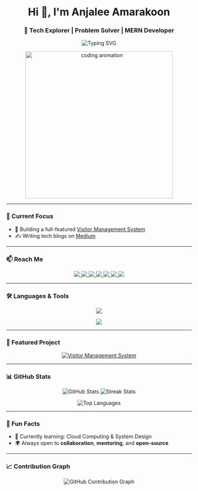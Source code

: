 <h1 align="center">Hi 👋, I'm Anjalee Amarakoon</h1>
<h3 align="center">🚀 Tech Explorer | Problem Solver | MERN Developer</h3>

<p align="center">
  <img src="https://readme-typing-svg.demolab.com?font=Fira+Code&duration=3000&pause=1000&color=4FC3F7&center=true&vCenter=true&width=435&lines=IT+Undergraduate;Full+Stack+Learner;Cloud+Enthusiast;Open+Source+Contributor" alt="Typing SVG" />
</p>

<p align="center">
  <img src="https://media3.giphy.com/media/v1.Y2lkPTc5MGI3NjExaTFndGxtYnVxYjFhcjRvaGR5em81eGhid2ZsZzZoZHJlb21jaTQ4ZiZlcD12MV9pbnRlcm5hbF9naWZfYnlfaWQmY3Q9Zw/L1R1tvI9svkIWwpVYr/giphy.gif" width="400" alt="coding animation"/>
</p>

---

### 🔭 Current Focus

- 🚧 Building a full-featured [Visitor Management System](https://github.com/ThisaraJayasooriya/UoM-VMS-frontend.git)  
- ✍️ Writing tech blogs on [Medium](https://medium.com/@amarakoonanjalee11)

---

### 📫 Reach Me

<p align="center">
  <a href="https://linkedin.com/in/anjaleeamarakoon" target="_blank">
    <img src="https://img.shields.io/badge/LinkedIn-0A66C2?style=for-the-badge&logo=linkedin&logoColor=white" />
  </a>
  <a href="mailto:amarakoonanjalee11@gmail.com">
    <img src="https://img.shields.io/badge/Gmail-D14836?style=for-the-badge&logo=gmail&logoColor=white" />
  </a>
  <a href="https://medium.com/@amarakoonanjalee11" target="_blank">
    <img src="https://img.shields.io/badge/Medium-12100E?style=for-the-badge&logo=medium&logoColor=white" />
  </a>
  <a href="https://instagram.com/amarakoon_anjalee" target="_blank">
    <img src="https://img.shields.io/badge/Instagram-E4405F?style=for-the-badge&logo=instagram&logoColor=white" />
  </a>
  <a href="https://stackoverflow.com/users/29827687" target="_blank">
    <img src="https://img.shields.io/badge/StackOverflow-F58025?style=for-the-badge&logo=stackoverflow&logoColor=white" />
  </a>
  <a href="https://www.leetcode.com/anjaleeamarakoon" target="_blank">
    <img src="https://img.shields.io/badge/LeetCode-FFA116?style=for-the-badge&logo=leetcode&logoColor=white" />
  </a>
  <a href="https://www.hackerrank.com/@amarakoonanjale1" target="_blank">
    <img src="https://img.shields.io/badge/HackerRank-2EC866?style=for-the-badge&logo=hackerrank&logoColor=white" />
  </a>
</p>

---

### 🛠️ Languages & Tools

<p align="center">
  <img src="https://skillicons.dev/icons?i=js,react,nodejs,express,mongodb,html,css,tailwind,bootstrap,java" />
</p>
<p align="center">
  <img src="https://skillicons.dev/icons?i=c,php,mysql,postman,figma,git,arduino" />
</p>

---

### 🚀 Featured Project

<div align="center">
  <a href="https://github.com/ThisaraJayasooriya/UoM-VMS-frontend" target="_blank">
    <img src="https://github-readme-stats.vercel.app/api/pin/?username=ThisaraJayasooriya&repo=UoM-VMS-frontend&theme=tokyonight&hide_border=true" alt="Visitor Management System" />
  </a>
</div>

---

### 📊 GitHub Stats

<p align="center">
  <img src="https://github-readme-stats.vercel.app/api?username=AnjaleeAmarakoon&show_icons=true&theme=tokyonight&hide_border=true" alt="GitHub Stats" />
  <img src="https://github-readme-streak-stats.herokuapp.com/?user=AnjaleeAmarakoon&theme=tokyonight&hide_border=true" alt="Streak Stats"/>
</p>

<p align="center">
  <img src="https://github-readme-stats.vercel.app/api/top-langs/?username=AnjaleeAmarakoon&layout=compact&theme=tokyonight&hide_border=true" alt="Top Languages"/>
</p>

---

### 🧠 Fun Facts

- 🌱 Currently learning: Cloud Computing & System Design   
- 🌍 Always open to **collaboration**, **mentoring**, and **open-source**

---

### 📈 Contribution Graph

<p align="center">
  <img src="https://github-readme-activity-graph.vercel.app/graph?username=AnjaleeAmarakoon&theme=github-compact&hide_border=true&area=true" alt="GitHub Contribution Graph" />
</p>
